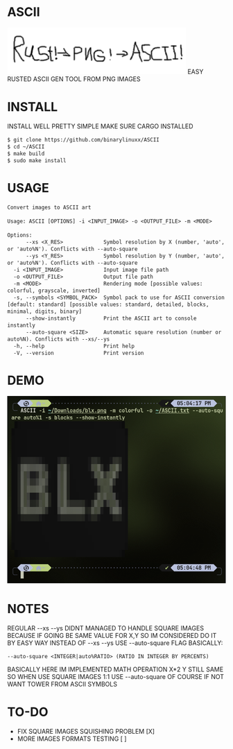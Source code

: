 # ASCII
![ascii](ASCII.png)
EASY RUSTED ASCII GEN TOOL FROM PNG IMAGES

# INSTALL
INSTALL WELL PRETTY SIMPLE MAKE SURE CARGO INSTALLED
```
$ git clone https://github.com/binarylinuxx/ASCII
$ cd ~/ASCII
$ make build
$ sudo make install
```

# USAGE
```
Convert images to ASCII art

Usage: ASCII [OPTIONS] -i <INPUT_IMAGE> -o <OUTPUT_FILE> -m <MODE>

Options:
      --xs <X_RES>             Symbol resolution by X (number, 'auto', or 'auto%N'). Conflicts with --auto-square
      --ys <Y_RES>             Symbol resolution by Y (number, 'auto', or 'auto%N'). Conflicts with --auto-square
  -i <INPUT_IMAGE>             Input image file path
  -o <OUTPUT_FILE>             Output file path
  -m <MODE>                    Rendering mode [possible values: colorful, grayscale, inverted]
  -s, --symbols <SYMBOL_PACK>  Symbol pack to use for ASCII conversion [default: standard] [possible values: standard, detailed, blocks, minimal, digits, binary]
      --show-instantly         Print the ASCII art to console instantly
      --auto-square <SIZE>     Automatic square resolution (number or auto%N). Conflicts with --xs/--ys
  -h, --help                   Print help
  -V, --version                Print version
```

# DEMO
![demo](demo.png)

# NOTES
REGULAR --xs --ys DIDNT MANAGED TO HANDLE SQUARE IMAGES BECAUSE IF GOING BE SAME VALUE FOR X,Y SO IM CONSIDERED DO
IT BY EASY WAY INSTEAD OF --xs --ys USE --auto-square FLAG BASICALLY:
```
--auto-square <INTEGER|auto%RATIO> (RATIO IN INTEGER BY PERCENTS)
```
BASICALLY HERE IM IMPLEMENTED MATH OPERATION
X*2
Y STILL SAME 
SO WHEN USE SQUARE IMAGES 1:1 USE --auto-square OF COURSE IF NOT WANT TOWER FROM ASCII SYMBOLS

# TO-DO
* FIX SQUARE IMAGES SQUISHING PROBLEM [X]
* MORE IMAGES FORMATS TESTING [ ]
